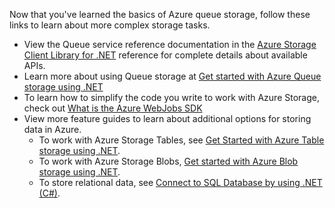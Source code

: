 
Now that you've learned the basics of Azure queue storage, follow these links to learn about more complex storage tasks.

* View the Queue service reference documentation in the [Azure Storage Client Library for .NET](http://go.microsoft.com/fwlink/?LinkID=390731) reference for complete details about available APIs.
* Learn more about using Queue storage at [Get started with Azure Queue storage using .NET](../articles/storage/storage-dotnet-how-to-use-queues.md)
* To learn how to simplify the code you write to work with Azure Storage, check out [What is the Azure WebJobs SDK](../articles/app-service-web/websites-dotnet-webjobs-sdk.md)
* View more feature guides to learn about additional options for storing data in Azure.
  * To work with Azure Storage Tables, see [Get Started with Azure Table storage using .NET](../articles/storage/storage-dotnet-how-to-use-tables.md).
  * To work with Azure Storage Blobs, [Get started with Azure Blob storage using .NET](../articles/storage/storage-dotnet-how-to-use-blobs.md).
  * To store relational data, see [Connect to SQL Database by using .NET (C#)](../articles/sql-database/sql-database-develop-dotnet-simple.md).


